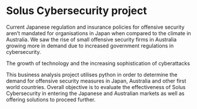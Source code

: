 # Solus Cybersecurity project

Current Japanese regulation and insurance policies for offensive security aren’t mandated for organisations in Japan when compared to the climate in Australia. We saw the rise of small offensive security firms in Australia growing more in demand due to increased government regulations in cybersecurity. 

The growth of technology and the increasing sophistication of cyberattacks 

This business analysis project utilises python in order to determine the demand for offensive security measures in Japan, Australia and other first world countries. Overall objective is to evaluate the effectiveness of Solus Cybersecurity in entering the Japanese and Australian markets as well as offering solutions to proceed further.
